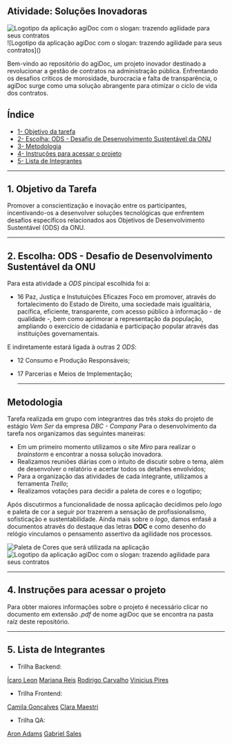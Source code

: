 ## Atividade: Soluções Inovadoras

<img src="" alt="Logotipo da aplicação agiDoc com o slogan: trazendo agilidade para seus contratos" title="Logo da aplicação agiDoc">
![Logotipo da aplicação agiDoc com o slogan: trazendo agilidade para seus contratos]()

Bem-vindo ao repositório do agiDoc, um projeto inovador destinado a revolucionar a gestão de contratos na administração pública.
Enfrentando os desafios críticos de morosidade, burocracia e falta de transparência, o agiDoc surge como uma solução abrangente para
otimizar o ciclo de vida dos contratos.

## Índice
* [1- Objetivo da tarefa](#objetivo-da-tarefa)
* [2- Escolha: ODS - Desafio de Desenvolvimento Sustentável da ONU](#escolha-ods-desafio-de-desenvolvimento-sustentável-da-onu)
* [3- Metodologia](#metodologia)
* [4- Instruções para acessar o projeto](#instruções-para-acessar-o-projeto)
* [5- Lista de Integrantes](#lista-de-integrantes)


***

## 1. Objetivo da Tarefa 

Promover a conscientização e inovação entre os participantes, incentivando-os a desenvolver soluções tecnológicas que enfrentem 
desafios específicos relacionados aos Objetivos de Desenvolvimento Sustentável (ODS) da ONU. 

***

## 2. Escolha: ODS - Desafio de Desenvolvimento Sustentável da ONU

Para esta atividade a *ODS* pincipal escolhida foi a: 

- 16 Paz, Justiça e Instutuições Eficazes
Foco em promover, através do fortalecimento do Estado de Direito, uma sociedade mais igualitária, pacífica, eficiente, transparente,
com acesso público à informação - de qualidade -, bem como aprimorar a representação da população, ampliando o exercício de cidadania
e participação popular através das instituições governamentais.

E indiretamente estará ligada à outras 2 *ODS*:
- 12 Consumo e Produção Responsáveis;
- 17 Parcerias e Meios de Implementação;

  ***

## Metodologia

Tarefa realizada em grupo com integrantres das três *staks* do projeto de estágio *Vem Ser* da empresa *DBC - Company*
Para o desenvolvimento da tarefa nos organizamos das seguintes maneiras:

- Em um primeiro momento utilizamos o site *Miro* para realizar o *brainstorm* e encontrar a nossa solução inovadora.
- Realizamos reuniões diárias com o intuito de discutir sobre o tema, além de desenvolver o relatório e acertar todos os detalhes envolvidos;
- Para a organização das atividades de cada integrante, utilizamos a ferramenta *Trello*;
- Realizamos votações para decidir a paleta de cores e o logotipo;

Após discutirmos a funcionalidade de nossa aplicação decidimos pelo *logo* e paleta de cor a seguir por trazerem a sensação de profissionalismo, sofisticação e sustentabilidade.
Ainda mais sobre o *logo*, damos enfasê a documentos através do destaque das letras **DOC** e como desenho do relógio vinculamos o pensamento assertivo da agilidade nos processos.

<img src="" alt="Paleta de Cores que será utilizada na aplicação" title="Paleta de Cores escolhida">
<img src="" alt="Logotipo da aplicação agiDoc com o slogan: trazendo agilidade para seus contratos" title="Logo da aplicação agiDoc">

***

## 4. Instruções para acessar o projeto

Para obter maiores informações sobre o projeto é necessário clicar no documento em extensão *.pdf* de nome agiDoc que se encontra na pasta raíz deste repositório.

***

## 5. Lista de Integrantes

* Trilha Backend:

 [Ícaro Leon](https://github.com/icaroleon/)
 [Mariana Reis](https://github.com/MariSIN)
 [Rodirigo Carvalho](https://github.com/RodrigoFCC)
 [Vinicius Pires](https://github.com/ViniciusPiresB)

* Trilha Frontend:

 [Camila Gonçalves](https://github.com/CamilaVerso)
 [Clara Maestri](https://github.com/vivalaclara)

* Trilha QA:

 [Aron Adams](https://github.com/AronAdamsRapetto)
 [Gabriel Sales](https://github.com/gabrielsalesdev)


  









